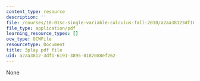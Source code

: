 ```yaml
---
content_type: resource
description: ''
file: /courses/18-01sc-single-variable-calculus-fall-2010/a2aa38123df1619138958182088ef262_ShGBRUx2ub8.pdf
file_type: application/pdf
learning_resource_types: []
ocw_type: OCWFile
resourcetype: Document
title: 3play pdf file
uid: a2aa3812-3df1-6191-3895-8182088ef262
---
```

None


